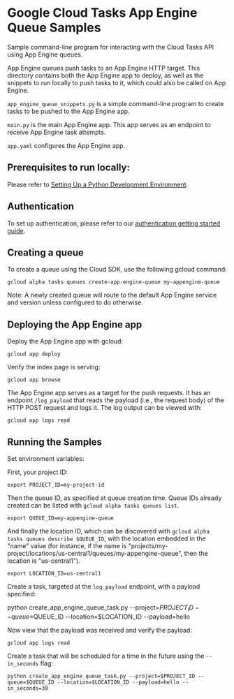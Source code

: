 # Google Cloud Tasks App Engine Queue Samples

Sample command-line program for interacting with the Cloud Tasks API
using App Engine queues.

App Engine queues push tasks to an App Engine HTTP target. This directory
contains both the App Engine app to deploy, as well as the snippets to run
locally to push tasks to it, which could also be called on App Engine.

`app_engine_queue_snippets.py` is a simple command-line program to create tasks
to be pushed to the App Engine app.

`main.py` is the main App Engine app. This app serves as an endpoint to receive
App Engine task attempts.

`app.yaml` configures the App Engine app.


## Prerequisites to run locally:

Please refer to [Setting Up a Python Development Environment](https://cloud.google.com/python/setup).

## Authentication

To set up authentication, please refer to our
[authentication getting started guide](https://cloud.google.com/docs/authentication/getting-started).

## Creating a queue

To create a queue using the Cloud SDK, use the following gcloud command:

    gcloud alpha tasks queues create-app-engine-queue my-appengine-queue

Note: A newly created queue will route to the default App Engine service and
version unless configured to do otherwise.

## Deploying the App Engine app

Deploy the App Engine app with gcloud:

    gcloud app deploy

Verify the index page is serving:

    gcloud app browse

The App Engine app serves as a target for the push requests. It has an
endpoint `/log_payload` that reads the payload (i.e., the request body) of the
HTTP POST request and logs it. The log output can be viewed with:

    gcloud app logs read

## Running the Samples

Set environment variables:

First, your project ID:

    export PROJECT_ID=my-project-id

Then the queue ID, as specified at queue creation time. Queue IDs already
created can be listed with `gcloud alpha tasks queues list`.

    export QUEUE_ID=my-appengine-queue

And finally the location ID, which can be discovered with
`gcloud alpha tasks queues describe $QUEUE_ID`, with the location embedded in
the "name" value (for instance, if the name is
"projects/my-project/locations/us-central1/queues/my-appengine-queue", then the
location is "us-central1").

    export LOCATION_ID=us-central1

Create a task, targeted at the `log_payload` endpoint, with a payload specified:

   python create_app_engine_queue_task.py --project=$PROJECT_ID --queue=$QUEUE_ID --location=$LOCATION_ID --payload=hello

Now view that the payload was received and verify the payload:

    gcloud app logs read

Create a task that will be scheduled for a time in the future using the
`--in_seconds` flag:

    python create_app_engine_queue_task.py --project=$PROJECT_ID --queue=$QUEUE_ID --location=$LOCATION_ID --payload=hello --in_seconds=30
